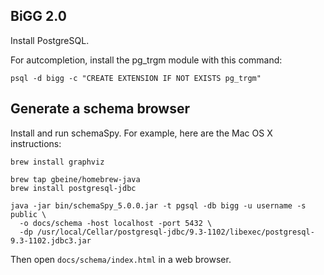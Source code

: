 BiGG 2.0
--------

Install PostgreSQL.

For autcompletion, install the pg_trgm module with this command:

```shell
psql -d bigg -c "CREATE EXTENSION IF NOT EXISTS pg_trgm"
```

Generate a schema browser
-------------------------

Install and run schemaSpy. For example, here are the Mac OS X instructions:

```shell
brew install graphviz

brew tap gbeine/homebrew-java
brew install postgresql-jdbc

java -jar bin/schemaSpy_5.0.0.jar -t pgsql -db bigg -u username -s public \
  -o docs/schema -host localhost -port 5432 \
  -dp /usr/local/Cellar/postgresql-jdbc/9.3-1102/libexec/postgresql-9.3-1102.jdbc3.jar
```

Then open `docs/schema/index.html` in a web browser.
